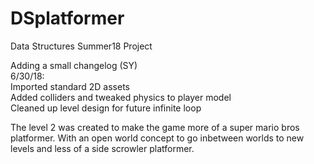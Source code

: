 # DSplatformer
Data Structures Summer18 Project

Adding a small changelog (SY)  
6/30/18:  
Imported standard 2D assets  
Added colliders and tweaked physics to player model  
Cleaned up level design for future infinite loop  

The level 2 was created to make the game more of a super mario bros platformer.
With an open world concept to go inbetween worlds to new levels and less of a side scrowler
platformer.
